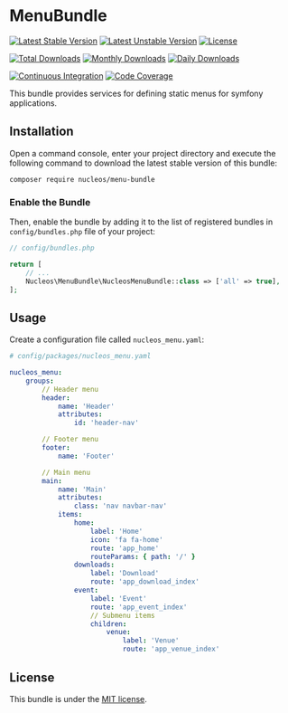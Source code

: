 MenuBundle
==========
[![Latest Stable Version](https://poser.pugx.org/nucleos/menu-bundle/v/stable)](https://packagist.org/packages/nucleos/menu-bundle)
[![Latest Unstable Version](https://poser.pugx.org/nucleos/menu-bundle/v/unstable)](https://packagist.org/packages/nucleos/menu-bundle)
[![License](https://poser.pugx.org/nucleos/menu-bundle/license)](LICENSE.md)

[![Total Downloads](https://poser.pugx.org/nucleos/menu-bundle/downloads)](https://packagist.org/packages/nucleos/menu-bundle)
[![Monthly Downloads](https://poser.pugx.org/nucleos/menu-bundle/d/monthly)](https://packagist.org/packages/nucleos/menu-bundle)
[![Daily Downloads](https://poser.pugx.org/nucleos/menu-bundle/d/daily)](https://packagist.org/packages/nucleos/menu-bundle)

[![Continuous Integration](https://github.com/nucleos/MenuBundle/workflows/Continuous%20Integration/badge.svg)](https://github.com/nucleos/MenuBundle/actions)
[![Code Coverage](https://codecov.io/gh/nucleos/MenuBundle/branch/main/graph/badge.svg)](https://codecov.io/gh/nucleos/MenuBundle)

This bundle provides services for defining static menus for symfony applications.

## Installation

Open a command console, enter your project directory and execute the following command to download the latest stable version of this bundle:

```
composer require nucleos/menu-bundle
```

### Enable the Bundle

Then, enable the bundle by adding it to the list of registered bundles in `config/bundles.php` file of your project:

```php
// config/bundles.php

return [
    // ...
    Nucleos\MenuBundle\NucleosMenuBundle::class => ['all' => true],
];
```

## Usage

Create a configuration file called `nucleos_menu.yaml`:

```yaml
# config/packages/nucleos_menu.yaml

nucleos_menu:
    groups:
        // Header menu
        header:
            name: 'Header'
            attributes:
                id: 'header-nav'

        // Footer menu
        footer:
            name: 'Footer'

        // Main menu
        main:
            name: 'Main'
            attributes:
                class: 'nav navbar-nav'
            items:
                home:
                    label: 'Home'
                    icon: 'fa fa-home'
                    route: 'app_home'
                    routeParams: { path: '/' }
                downloads:
                    label: 'Download'
                    route: 'app_download_index'
                event:
                    label: 'Event'
                    route: 'app_event_index'
                    // Submenu items
                    children:
                        venue:
                            label: 'Venue'
                            route: 'app_venue_index'
```

## License

This bundle is under the [MIT license](LICENSE.md).

